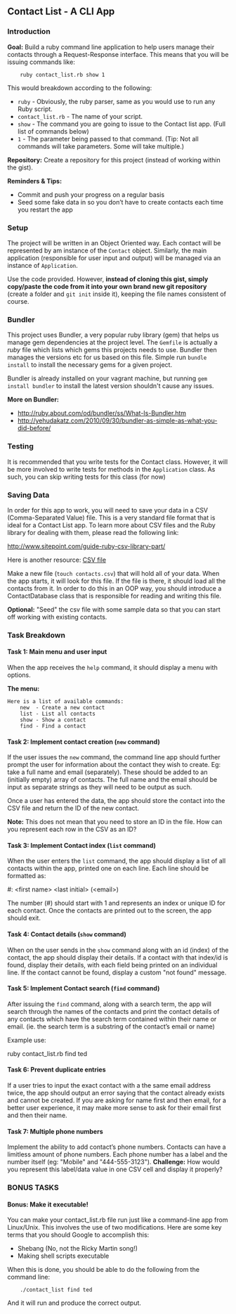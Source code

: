 ## Contact List - A CLI App

### Introduction

**Goal:** Build a ruby command line application to help users manage their contacts through a Request-Response interface. This means that you will be issuing commands like:

        ruby contact_list.rb show 1
        
This would breakdown according to the following:

* `ruby` - Obviously, the ruby parser, same as you would use to run any Ruby script.
* `contact_list.rb` - The name of your script.
* `show` - The command you are going to issue to the Contact list app. (Full list of commands below)
* `1` - The parameter being passed to that command. (Tip: Not all commands will take parameters. Some will take multiple.)

**Repository:** Create a repository for this project (instead of working within the gist).

**Reminders & Tips:**
* Commit and push your progress on a regular basis
* Seed some fake data in so you don’t have to create contacts each time you restart the app

### Setup

The project will be written in an Object Oriented way. Each contact will be represented by am instance of the `Contact` object. Similarly, the main application (responsible for user input and output) will be managed via an instance of `Application`.

Use the code provided. However, **instead of cloning this gist, simply copy/paste the code from it into your own brand new git repository** (create a folder and `git init` inside it), keeping the file names consistent of course.
    
### Bundler

This project uses Bundler, a very popular ruby library (gem) that helps us manage gem dependencies at the project level. The `Gemfile` is actually a _ruby_ file which lists which gems this projects needs to use. Bundler then manages the versions etc for us based on this file. Simple run `bundle install` to install the necessary gems for a given project.

Bundler is already installed on your vagrant machine, but running `gem install bundler` to install the latest version shouldn't cause any issues.

**More on Bundler:**

* <http://ruby.about.com/od/bundler/ss/What-Is-Bundler.htm>
* <http://yehudakatz.com/2010/09/30/bundler-as-simple-as-what-you-did-before/>

### Testing

It is recommended that you write tests for the Contact class.
However, it will be more involved to write tests for methods in the `Application` class. As such, you can skip writing tests for this class (for now)

### Saving Data

In order for this app to work, you will need to save your data in a CSV (Comma-Separated Value) file. This is a very standard file format that is ideal for a Contact List app. To learn more about CSV files and the Ruby library for dealing with them, please read the following link:

<http://www.sitepoint.com/guide-ruby-csv-library-part/>

Here is another resource: [CSV file](http://ruby-doc.org/stdlib-2.0.0/libdoc/csv/rdoc/CSV.html)

Make a new file (`touch contacts.csv`) that will hold all of your data. When the app starts, it will look for this file. If the file is there, it should load all the contacts from it. In order to do this in an OOP way, you should introduce a ContactDatabase class that is responsible for reading and writing this file. 

**Optional:** "Seed" the csv file with some sample data so that you can start off working with existing contacts.

### Task Breakdown

#### Task 1: Main menu and user input

When the app receives the `help` command, it should display a menu with options. 

**The menu:**

    Here is a list of available commands:
	    new  - Create a new contact
	    list - List all contacts
	    show - Show a contact
   		find - Find a contact

#### Task 2: Implement contact creation (`new` command)

If the user issues the `new` command, the command line app should further prompt the user for information about the contact they wish to create. Eg: take a full name and email (separately). These should be added to an (initially empty) array of contacts. The full name and the email should be input as separate strings as they will need to be output as such.

Once a user has entered the data, the app should store the contact into the CSV file and return the ID of the new contact. 

**Note:** This does not mean that you need to store an ID in the file. How can you represent each row in the CSV as an ID?

#### Task 3: Implement Contact index (`list` command)

When the user enters the `list` command, the app should display a list of all contacts within the app, printed one on each line. Each line should be formatted as:

   #: \<first name> \<last initial> (\<email>)

The number (#) should start with 1 and represents an index or unique ID for each contact. Once the contacts are printed out to the screen, the app should exit.

#### Task 4: Contact details (`show` command)

When on the user sends in the `show` command along with an id (index) of the contact, the app should display their details. If a contact with that index/id is found, display their details, with each field being printed on an individual line. If the contact cannot be found, display a custom "not found" message.

#### Task 5: Implement Contact search (`find` command)

After issuing the `find` command, along with a search term, the app will search through the names of the contacts and print the contact details of any contacts which have the search term contained within their name or email. (ie. the search term is a substring of the contact’s email or name)

Example use:

   ruby contact_list.rb find ted

#### Task 6: Prevent duplicate entries

If a user tries to input the exact contact with a the same email address twice, the app should output an error saying that the contact already exists and cannot be created. If you are asking for name first and then email, for a better user experience, it may make more sense to ask for their email first and then their name.

#### Task 7: Multiple phone numbers

Implement the ability to add contact’s phone numbers. Contacts can have a limitless amount of phone numbers. Each phone number has a label and the number itself (eg: "Mobile" and "444-555-3123"). **Challenge:** How would you represent this label/data value in one CSV cell and display it properly?

### BONUS TASKS

#### Bonus: Make it executable!

You can make your contact_list.rb file run just like a command-line app from Linux/Unix. This involves the use of two modifications. Here are some key terms that you should Google to accomplish this:

* Shebang (No, not the Ricky Martin song!)
* Making shell scripts executable

When this is done, you should be able to do the following from the command line:

		./contact_list find ted

And it will run and produce the correct output. 